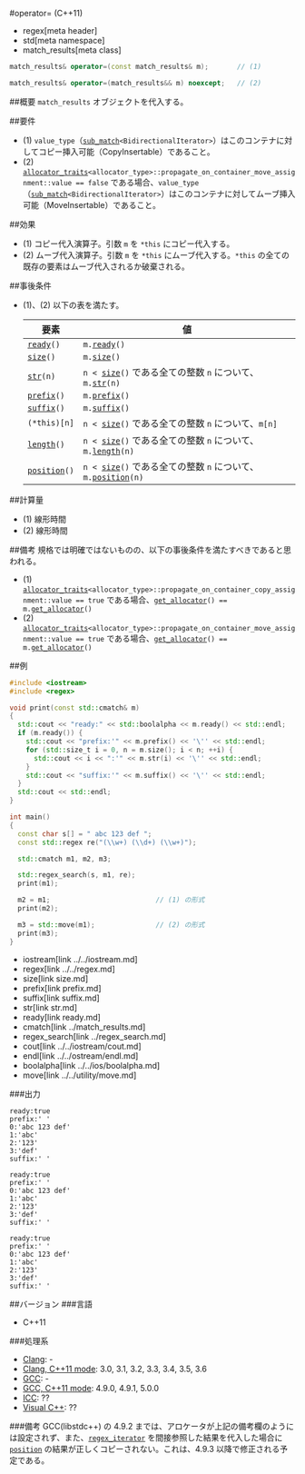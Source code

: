 #operator= (C++11)
* regex[meta header]
* std[meta namespace]
* match_results[meta class]

```cpp
match_results& operator=(const match_results& m);		// (1)

match_results& operator=(match_results&& m) noexcept;	// (2)
```

##概要
`match_results` オブジェクトを代入する。


##要件
- (1) `value_type`（[`sub_match`](../sub_match.md)`<BidirectionalIterator>`）はこのコンテナに対してコピー挿入可能（CopyInsertable）であること。
- (2) [`allocator_traits`](../../memory/allocator_traits.md)`<allocator_type>::propagate_on_container_move_assignment::value == false` である場合、`value_type`（[`sub_match`](../sub_match.md)`<BidirectionalIterator>`）はこのコンテナに対してムーブ挿入可能（MoveInsertable）であること。


##効果
- (1) コピー代入演算子。引数 `m` を `*this` にコピー代入する。
- (2) ムーブ代入演算子。引数 `m` を `*this` にムーブ代入する。`*this` の全ての既存の要素はムーブ代入されるか破棄される。


##事後条件
- (1)、(2) 以下の表を満たす。

	| 要素                                    | 値                                                                                            |
	|-----------------------------------------|-----------------------------------------------------------------------------------------------|
	| [`ready`](ready.md)`()`                 | `m.`[`ready`](ready.md)`()`                                                                   |
	| [`size`](size.md)`()`                   | `m.`[`size`](size.md)`()`                                                                     |
	| [`str`](str.md)`(n)`                    | `n < `[`size`](size.md)`()` である全ての整数 `n` について、`m.`[`str`](str.md)`(n)`           |
	| [`prefix`](prefix.md)`()`               | `m.`[`prefix`](prefix.md)`()`                                                                 |
	| [`suffix`](suffix.md)`()`               | `m.`[`suffix`](suffix.md)`()`                                                                 |
	| `(*this)[n]`                            | `n < `[`size`](size.md)`()` である全ての整数 `n` について、`m[n]`                             |
	| [`length`](length.md)`()`               | `n < `[`size`](size.md)`()` である全ての整数 `n` について、`m.`[`length`](length.md)`(n)`     |
	| [`position`](position.md)`()`           | `n < `[`size`](size.md)`()` である全ての整数 `n` について、`m.`[`position`](position.md)`(n)` |


##計算量
- (1) 線形時間
- (2) 線形時間


##備考
規格では明確ではないものの、以下の事後条件を満たすべきであると思われる。

- (1) [`allocator_traits`](../../memory/allocator_traits.md)`<allocator_type>::propagate_on_container_copy_assignment::value == true` である場合、[`get_allocator`](get_allocator.md)`() == m.`[`get_allocator`](get_allocator.md)`()`
- (2) [`allocator_traits`](../../memory/allocator_traits.md)`<allocator_type>::propagate_on_container_move_assignment::value == true` である場合、[`get_allocator`](get_allocator.md)`() == m.`[`get_allocator`](get_allocator.md)`()`


##例
```cpp
#include <iostream>
#include <regex>

void print(const std::cmatch& m)
{
  std::cout << "ready:" << std::boolalpha << m.ready() << std::endl;
  if (m.ready()) {
    std::cout << "prefix:'" << m.prefix() << '\'' << std::endl;
    for (std::size_t i = 0, n = m.size(); i < n; ++i) {
      std::cout << i << ":'" << m.str(i) << '\'' << std::endl;
    }
    std::cout << "suffix:'" << m.suffix() << '\'' << std::endl;
  }
  std::cout << std::endl;
}

int main()
{
  const char s[] = " abc 123 def ";
  const std::regex re("(\\w+) (\\d+) (\\w+)");

  std::cmatch m1, m2, m3;

  std::regex_search(s, m1, re);
  print(m1);

  m2 = m1;							// (1) の形式
  print(m2);

  m3 = std::move(m1);				// (2) の形式
  print(m3);
}
```
* iostream[link ../../iostream.md]
* regex[link ../../regex.md]
* size[link size.md]
* prefix[link prefix.md]
* suffix[link suffix.md]
* str[link str.md]
* ready[link ready.md]
* cmatch[link ../match_results.md]
* regex_search[link ../regex_search.md]
* cout[link ../../iostream/cout.md]
* endl[link ../../ostream/endl.md]
* boolalpha[link ../../ios/boolalpha.md]
* move[link ../../utility/move.md]

###出力
```
ready:true
prefix:' '
0:'abc 123 def'
1:'abc'
2:'123'
3:'def'
suffix:' '

ready:true
prefix:' '
0:'abc 123 def'
1:'abc'
2:'123'
3:'def'
suffix:' '

ready:true
prefix:' '
0:'abc 123 def'
1:'abc'
2:'123'
3:'def'
suffix:' '
```


##バージョン
###言語
- C++11

###処理系
- [Clang](/implementation.md#clang): -
- [Clang, C++11 mode](/implementation.md#clang): 3.0, 3.1, 3.2, 3.3, 3.4, 3.5, 3.6
- [GCC](/implementation.md#gcc): -
- [GCC, C++11 mode](/implementation.md#gcc): 4.9.0, 4.9.1, 5.0.0
- [ICC](/implementation.md#icc): ??
- [Visual C++](/implementation.md#visual_cpp): ??

###備考
GCC(libstdc++) の 4.9.2 までは、アロケータが上記の備考欄のようには設定されず、また、[`regex_iterator`](../regex_iterator.md) を間接参照した結果を代入した場合に [`position`](position.md) の結果が正しくコピーされない。これは、4.9.3 以降で修正される予定である。
